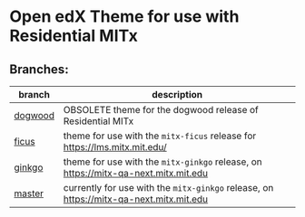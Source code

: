# Open edX Theme for use with Residential MITx

## Branches:

| branch      | description   |
|-------------|------------------------------------------------------------------------------|
| [dogwood](https://github.com/mitodl/mitx-theme/tree/dogwood) | OBSOLETE theme for the dogwood release of Residential MITx                             |
| [ficus](https://github.com/mitodl/mitx-theme/tree/ficus)     | theme for use with the `mitx-ficus` release for https://lms.mitx.mit.edu/    |
| [ginkgo](https://github.com/mitodl/mitx-theme/tree/ginko)    | theme for use with the `mitx-ginkgo` release, on https://mitx-qa-next.mitx.mit.edu |
| [master](https://github.com/mitodl/mitx-theme/tree/master)   | currently for use with the `mitx-ginkgo` release, on https://mitx-qa-next.mitx.mit.edu |                                                                            
